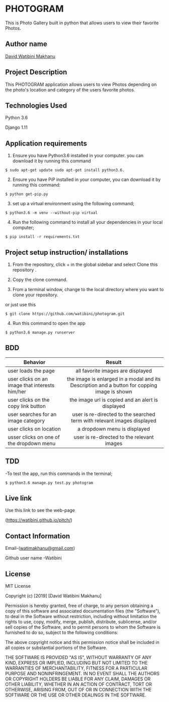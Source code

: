 # PHOTOGRAM

This is Photo Gallery built in python that allows users to view their favorite Photos.

## Author name

[David Watibini Makhanu](https://github.com)

## Project Description

This PHOTOGRAM application allows users to view Photos depending on the photo's location and category of the users favorite photos.

## Technologies Used

Python 3.6

Django 1.11

## Application requirements

1. Ensure you have Python3.6 installed in your computer. you can download it by running this command

`$ sudo apt-get update sudo apt-get install python3.6.`

2. Ensure you have PiP installed in your computer, you can download it by running this command:

`$ python get-pip.py`

3. set up a virtual environment using the following command;

`$ python3.6 -m venv --without-pip virtual`

4. Run the following command to install all your dependencies in your local computer;

`$ pip install -r requirements.txt`

## Project setup instruction/ installations


1. From the repository, click + in the global sidebar and select Clone this repository .

2.  Copy the clone command.

3.  From a terminal window, change to the local directory where you want to clone your repository.

or just use this

`$ git clone https://github.com/watibini/photogram.git`

4. Run this command to open the app

`$ python3.6 manage.py runserver`


## BDD

| Behavior        | Result |
| ------------- |:----:|
| user loads the page | all favorite images are displayed |
| user clicks on an image that interests him/her | the image is enlarged in a modal and its Description and a button for copping image is shown |
| user clicks on the copy link button | the image url is copied and an alert is displayed |
| user searches for an image category  | user is re-directed to the searched term with relevant images displayed |
| user clicks on location | a dropdown menu is displayed |
| usser clicks on one of the dropdown menu | user is re-directed to  the relevant images |

## TDD

-To test the app, run this commands in the terminal;

`$ python3.6 manage.py test.py photogram`


## Live link

Use this link to see the web-page

(<https://watibini.github.io/pitch/>)

## Contact Information

Email-(watimakhanu@gmail.com)

Github user name -Watibini

## License

MIT License

Copyright (c) [2019] [David Watibini Makhanu]

Permission is hereby granted, free of charge, to any person obtaining a copy
of this software and associated documentation files (the "Software"), to deal
in the Software without restriction, including without limitation the rights
to use, copy, modify, merge, publish, distribute, sublicense, and/or sell
copies of the Software, and to permit persons to whom the Software is
furnished to do so, subject to the following conditions:

The above copyright notice and this permission notice shall be included in all
copies or substantial portions of the Software.

THE SOFTWARE IS PROVIDED "AS IS", WITHOUT WARRANTY OF ANY KIND, EXPRESS OR
IMPLIED, INCLUDING BUT NOT LIMITED TO THE WARRANTIES OF MERCHANTABILITY,
FITNESS FOR A PARTICULAR PURPOSE AND NONINFRINGEMENT. IN NO EVENT SHALL THE
AUTHORS OR COPYRIGHT HOLDERS BE LIABLE FOR ANY CLAIM, DAMAGES OR OTHER
LIABILITY, WHETHER IN AN ACTION OF CONTRACT, TORT OR OTHERWISE, ARISING FROM,
OUT OF OR IN CONNECTION WITH THE SOFTWARE OR THE USE OR OTHER DEALINGS IN THE
SOFTWARE.
